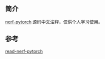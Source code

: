 ## 简介
[nerf-pytorch](https://github.com/yenchenlin/nerf-pytorch) 源码中文注释，仅供个人学习使用。

## 参考

[read-nerf-pytorch](https://github.com/xunull/read-nerf-pytorch)